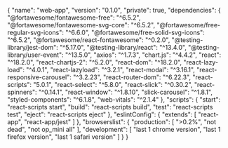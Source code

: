 {
  "name": "web-app",
  "version": "0.1.0",
  "private": true,
  "dependencies": {
    "@fortawesome/fontawesome-free": "^6.5.2",
    "@fortawesome/fontawesome-svg-core": "^6.5.2",
    "@fortawesome/free-regular-svg-icons": "^6.6.0",
    "@fortawesome/free-solid-svg-icons": "^6.5.2",
    "@fortawesome/react-fontawesome": "^0.2.0",
    "@testing-library/jest-dom": "^5.17.0",
    "@testing-library/react": "^13.4.0",
    "@testing-library/user-event": "^13.5.0",
    "axios": "^1.7.3",
    "chart.js": "^4.4.2",
    "react": "^18.2.0",
    "react-chartjs-2": "^5.2.0",
    "react-dom": "^18.2.0",
    "react-lazy-load": "^4.0.1",
    "react-lazyload": "^3.2.1",
    "react-modal": "^3.16.1",
    "react-responsive-carousel": "^3.2.23",
    "react-router-dom": "^6.22.3",
    "react-scripts": "5.0.1",
    "react-select": "^5.8.0",
    "react-slick": "^0.30.2",
    "react-spinners": "^0.14.1",
    "react-window": "^1.8.10",
    "slick-carousel": "^1.8.1",
    "styled-components": "^6.1.8",
    "web-vitals": "^2.1.4"
  },
  "scripts": {
    "start": "react-scripts start",
    "build": "react-scripts build",
    "test": "react-scripts test",
    "eject": "react-scripts eject"
  },
  "eslintConfig": {
    "extends": [
      "react-app",
      "react-app/jest"
    ]
  },
  "browserslist": {
    "production": [
      ">0.2%",
      "not dead",
      "not op_mini all"
    ],
    "development": [
      "last 1 chrome version",
      "last 1 firefox version",
      "last 1 safari version"
    ]
  }
}
